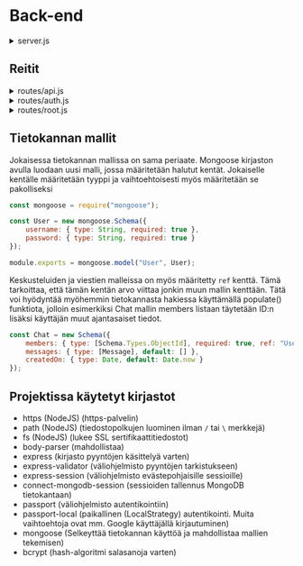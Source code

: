 # Back-end

<details><summary>server.js</summary><br>

Sisäänkirjautuessa käytettävä funktio (passport.authenticate()):<br>

<ol>

<li>User.findOne() etsii tietokannasta käyttäjän, jolla on sama käyttäjänimi kuin pyynnössä ja palauttaa käyttäjän callback funktioon.</li>

<li>Jos käyttäjää ei löydy, palautetaan virheviestinä väärä käyttäjänimi</li>

<li>Verrataan saadun käyttäjän salasanaa pyynnössä olevaan salasanaan bcrypt.compare() funktiolla</li>

<li>Jos salasana on oikein, niin käyttäjä kirjataan sisään. Muussa tapauksessa palautetaan virheviestinä väärä salasana</li>

</ol>

```javascript
new LocalStrategy((username, password, cb) => {
	// Looks for a user from the database and checks that the user gave the correct password
	User.findOne({ username }, (err, user) => {
		if (err) return cb(err);
		if (!user) {
			return cb(null, false, {
				message: "Incorrect username",
				status: 404
			});
		}

		bcrypt.compare(password, user.password, (err, result) => {
			if (err) return cb(err);
			if (!result) {
				return cb(null, false, {
					message: "Incorrect password",
					status: 403
				});
			}

			return cb(null, user);
		});
	});
});
```

<hr>

Valitaan evästeisiin tallennettavat tiedot (id ja käyttäjänimi):<br>

Tämä toimisi ihan hyvin pelkällä ID:lläkin, mutta tällä tavalla profiilin
pyynnöissä voidaan vastata evästeisiin tallennetuilla tiedoilla tietokannasta hakemisen sijaan

```javascript
passport.serializeUser((user, cb) => {
	process.nextTick(() => {
		return cb(null, {
			// Change MongoDB ObjectID to string
			id: user["_id"].toString(),
			username: user["username"]
		});
	});
});
```

Valitaan mitä halutaan kiinnittää req.user objektiin pyynnöissä:

Käytetään samoja arvoja, jotka on tallennettu evästeisiin serializeUser funktiossa.

```javascript
passport.deserializeUser((user, cb) => {
	process.nextTick(() => cb(null, user));
});
```

<hr>

Evästepohjaisten sessioiden konfiguraatio:<br>

<ul>
<li><i>secret:&nbsp;</i>määritetään jokin pitkä, turvallinen merkkisarja, jolla evästeet salataan. Tätä ei pitäisi olla julkisesti näkyvissä, mutta harjoitustyön ohjeessa oli sanottu, että "työn lähdekoodi ei voi olla miltään osin salaista".</li>

<li><i>store:&nbsp;</i>valitaan sessioiden tallennuspaikaksi MongoDB tietokanta</li>

<li><i>saveUninitialized:&nbsp;</i>ei tallenneta sessioita ellei käyttäjä kirjaudu sisään</li>

</ul>

```javascript
const store = new MongoDBStore({
	uri: mongoURI,
	collection: "sessions"
});

app.use(
	session({
		secret: "nmxLC3bG6rYPmR$B$CFDi!iR$qn34yonk7t5AHTx",
		resave: true,
		saveUninitialized: false,
		cookie: { secure: true },
		store: store
	})
);
```

<hr>

Kaikille reiteille yhteiset väliohjelmistot:

```javascript
app.use(passport.initialize());
app.use(passport.session());
app.use(bodyParser.urlencoded({ extended: true }));
app.use(bodyParser.json());
```

</details>

## Reitit

<details><summary>routes/api.js</summary><br>

GET /api/profile:<br>

Vastataan evästeisiin tallennetuilla tiedoilla (ID ja käyttäjänimi)

```javascript
router.get("/profile", async (req, res) => {
	if (!req.isAuthenticated()) return res.sendStatus(401);
	return res.json(req.user);
});
```

esimerkkivastaus:

```json
{
	"id": "62f5a935020cd6e520fa05b0",
	"username": "Nanjo"
}
```

<hr>

GET /api/users?searchWord:<br>

Ensin tarkistetaan, että pyynnöstä löytyy hakusana, jonka jälkeen
vastataan käyttäjälistalla, joka on suodatettu regex haulla hakusanaa hyödyntämällä. Tietokannan kysely suodattaa pois myös käyttäjän, joka teki pyynnön.

```javascript
router.get(
	"/users",
	body("searchWord").not().isEmpty().trim(),
	async (req, res) => {
		if (!req.isAuthenticated()) return res.sendStatus(401);

		const { searchWord } = req.query;
		User.find(
			{
				_id: { $ne: req.user.id },
				username: { $regex: `.*${searchWord}.*`, $options: "i" }
			},
			"_id username",
			(err, users) => {
				if (err) console.error(err);
				else res.json({ users });
			}
		);
	}
);
```

esimerkkivastaus (/api/users?searchWord=a):

```json
{
	"users": [
		{
			"_id": "62f5fe3c639809a9c218c902",
			"username": "Nanjo"
		}
	]
}
```

<hr>

GET /api/chats:<br>

Vastataan listalla niistä keskusteluista, joihin pyynnön tehnyt käyttäjä kuuluu. Listan keskustelut sisältävät myös niihin kuuluvat viestit.
Ennen vastausta täytetään kuitenkin kyselyyn keskusteluiden jäsenten ja viestien lähettäjien käyttäjänimet.

```javascript
router.get("/chats", async (req, res) => {
	if (!req.isAuthenticated()) return res.sendStatus(401);

	const chats = await Chat.find({ members: req.user.id })
		.populate({
			path: "members",
			select: "_id username"
		})
		.populate({
			path: "messages.sender",
			select: "_id username"
		});

	res.json({ chatList: chats });
});
```

esimerkkivastaus:

```json
{
	"chatList": [
		{
			"_id": "62f6028438de031ab7672658",
			"members": [
				{
					"_id": "62f5fe3c639809a9c218c902",
					"username": "Nanjo"
				},
				{
					"_id": "62f5fe59d6c33b919f729412",
					"username": "IamNanjo"
				}
			],
			"messages": [
				{
					"sender": {
						"_id": "62f5fe3c639809a9c218c902",
						"username": "Nanjo"
					},
					"content": "Testi",
					"_id": "62f6028738de031ab7672663",
					"createdOn": "2022-08-12T07:34:31.550Z"
				}
			],
			"createdOn": "2022-08-12T07:34:28.451Z",
			"__v": 0
		}
	]
}
```

<hr>

POST /api/chats:<br>

Varmistaa, että pyynnössä on käyttäjälista ja luo uuden keskustelun, jos kaikki käyttäjälistan käyttäjät ovat olemassa.

```javascript
router.post("/chats", body("userList").isArray(), async (req, res) => {
	if (!req.isAuthenticated()) return res.sendStatus(401);

	const errors = validationResult(req);
	if (!errors.isEmpty())
		return res.status(400).json({ errors: errors.array() });

	const { userList } = req.body;

	// Make sure all users exist
	for (let i = 0; i < userList.length; i++) {
		if (
			userList[i] == req.user.id ||
			(await User.findById(userList[i])) == null
		)
			return res.sendStatus(400);
	}

	// Save the new chat to the database
	new Chat({ members: [req.user.id, ...userList] }).save((err) => {
		if (err) {
			console.error(err);
			return res.sendStatus(500);
		} else res.sendStatus(201);
	});
});
```

<hr>

DELETE /api/chats:<br>

Varmistaa, että pyynnössä on keskustelun ID, ja poistaa käyttäjän keskustelusta tai poistaa keskustelun, jos se jäisi tyhjäksi.

```javascript
router.delete("/chats", body("id").not().isEmpty().trim(), async (req, res) => {
	if (!req.isAuthenticated()) return res.sendStatus(401);
	const errors = validationResult(req);
	if (!errors.isEmpty())
		return res.status(400).json({ errors: errors.array() });

	const { id } = req.body;

	const chat = await Chat.findById(id);

	// If the request user is not in the chat
	if (!chat.members.includes(req.user.id)) return res.sendStatus(403);

	// If chat would be left empty, delete it completely
	if (chat.members.length <= 1) {
		Chat.findByIdAndDelete(id, (err) => {
			if (err) console.error(err);
			else res.sendStatus(200);
		});
	} else {
		// Else just remove the user from the chat
		chat.members = chat.members.filter((member) => member != req.user.id);

		chat.save((err) => {
			if (err) res.sendStatus(500);
			else res.sendStatus(200);
		});
	}
});
```

<hr>

POST /api/messages:<br>

Varmistaa, että pyynnössä on vastaanottaja ja viestin sisältö. Lisää viestin keskusteluun, johon vastaanottaja osoittaa.

```javascript
router.post(
	"/messages",
	body("recipient").not().isEmpty().trim(),
	body("message").not().isEmpty().trim(),
	async (req, res) => {
		const errors = validationResult(req);
		if (!errors.isEmpty())
			return res.status(400).json({ errors: errors.array() });

		const { recipient, message } = req.body;

		// Make sure the chat exists
		let chat = await Chat.findById(recipient);
		if (chat == null) return res.sendStatus(404);

		// Save message to the database
		Chat.findByIdAndUpdate(
			recipient,
			{
				$push: {
					messages: {
						sender: req.user.id,
						content: message
					}
				}
			},
			(err) => {
				if (err) {
					console.error(err);
					res.sendStatus(500);
				} else res.sendStatus(201);
			}
		);
	}
);
```

</details>

<details><summary>routes/auth.js</summary><br>

GET /auth/register:<br>

Vastaa rekisteröintinäkymällä

```javascript
router.get("/register", (req, res) => {
	if (req.isAuthenticated()) return res.redirect("/messages");
	res.sendFile(path.join(__dirname, "..", "..", "dist", "index.html"));
});
```

<hr>

POST /auth/register:<br>

Varmistaa, että pyynnössä on käyttäjänimi ja salasana (vähimmäispituus 6 merkkiä). Luo käyttäjän tai vastaa virheviestillä, jos käyttäjänimi on jo käytössä. Bcrypt hash-algoritmia käytetään salasanoihin ennen tietokantaan tallentamista.

```javascript
router.post(
	"/register",
	// Validate request body
	body("username").not().isEmpty().trim(),
	body("password").isLength({ min: 6 }).trim(),
	async (req, res, next) => {
		// Handle any errors in request
		const errors = validationResult(req);
		if (!errors.isEmpty())
			return res.status(400).json({ errors: errors.array() });

		let { username, password } = req.body;

		// Null or object
		const usernameTaken = await User.findOne({ username });

		if (usernameTaken) {
			return res.status(409).json({ message: "Username already taken" });
		}

		// Create account, save it to the database and then log the user in
		bcrypt
			.hash(password, 10)
			.then(async (hashedPassword) => {
				const user = new User({
					username,
					password: hashedPassword
				});

				await user.save();

				req.login(user, (err) => {
					if (err) {
						console.error(err);
						return next(err);
					} else return res.redirect("/profile");
				});
			})
			.catch((err) => {
				console.error(err);
				if (!res.headersSent) res.sendStatus(500);
			});
	}
);
```

<hr>

GET /auth/login:<br>

Vastaa kirjautumisnäkymällä

```javascript
router.get("/login", (req, res, next) => {
	if (req.isAuthenticated()) return res.redirect("/messages");
	return res.sendFile(path.join(__dirname, "..", "..", "dist", "index.html"));
});
```

<hr>

POST /auth/login:<br>

Tarkistaa käyttäjän salasanan ja kirjaa käyttäjän sisään, jos se on oikein.

```javascript
router.post("/login", (req, res, next) => {
	passport.authenticate(
		"local",
		{ failWithError: true },
		(err, user, info) => {
			if (err) return next(err);
			if (!user)
				return res.status(info.status).json({ message: info.message });

			req.login(user, (err) => {
				if (err) console.error(err);
				return res.redirect("/messages");
			});
		}
	)(req, res, next);
});
```

<hr>

/auth/logout:<br>

Kirjaa käyttäjän ulos. Tätä reittiä varten kelpaa mikä tahansa pyynnön metodi (GET, POST, PUT, DELETE yms.)

```javascript
router.all("/logout", (req, res) => {
	if (!req.isAuthenticated()) return res.redirect("/auth/login");

	req.logout((err) => {
		if (err) console.error(err);
		res.redirect("/auth/login");
	});
});
```

</details>

<details><summary>routes/root.js</summary><br>

GET /:<br>

Uudelleenohjaa käyttäjän joko kirjautumisnäkymään tai viestinäkymään riippuen siitä, onko käyttäjä kirjautunut sisään.

```javascript
router.get("/", async (req, res) => {
	if (!req.isAuthenticated()) res.redirect("/auth/login");
	else res.redirect("/messages");
});
```

<hr>

GET /profile:<br>

Vastaa profiilinäkymällä

```javascript
router.get("/profile", async (req, res) => {
	if (!req.isAuthenticated()) return res.redirect("/auth/login");

	res.sendFile(path.join(__dirname, "..", "..", "dist", "index.html"));
});
```

<hr>

GET /messages:<br>

Vastaa viestinäkymällä

```javascript
router.get("/messages", async (req, res) => {
	if (!req.isAuthenticated()) return res.redirect("/auth/login");

	res.sendFile(path.join(__dirname, "..", "..", "dist", "index.html"));
});
```

<hr>

PUT /profile:<br>

Muokkaa pyynnön tehneen käyttäjän käyttäjänimen ja/tai vaihtaa salasanan.

```javascript
router.put(
	"/profile",
	body("username").not().isEmpty().trim(),
	body("currentPassword").isString(),
	body("newPassword").isString(),
	async (req, res) => {
		if (!req.isAuthenticated()) return res.sendStatus(401);

		const errors = validationResult(req);
		if (!errors.isEmpty())
			return res.status(400).json({ errors: errors.array() });

		let { username, currentPassword, newPassword } = req.body;

		// Null or object
		const usernameTaken = await User.findOne({ username });

		// If username is taken by someone other than the user requesting the update
		if (usernameTaken && usernameTaken._id != req.user.id) {
			return res.status(409).json({ message: "Username already taken" });
		}

		// Get user from the database and update username and password
		User.findById(req.user.id, async (err, user) => {
			if (err) {
				console.error(err);
				return res.sendStatus(500);
			}

			user.username = username;

			// Update password
			if (currentPassword && newPassword) {
				const match = await bcrypt.compare(
					currentPassword,
					user.password
				);

				if (match) {
					user.password = await bcrypt.hash(newPassword, 10);
				} else {
					return res
						.status(403)
						.json({ message: "Incorrect password" });
				}
			}

			await user.save();

			// Login with the updated user
			req.login(user, (err) => {
				if (err) console.error(err);
				res.sendStatus(200);
			});
		});
	}
);
```

<hr>

DELETE /profile:<br>

Poistaa pyynnön tehneen käyttäjän ja kirjautuu ulos

```javascript
router.delete("/profile", async (req, res) => {
	if (!req.isAuthenticated()) return res.sendStatus(401);

	Chat.find({ members: req.user.id }, async (err, chats) => {
		if (err) {
			console.error(err);
			return res.sendStatus(500);
		}

		// Remove user from chats
		if (chats.length) {
			for (let i = 0; i < chats.length; i++) {
				let chat = chats[i];
				if (chat.members.length > 1) {
					console.log("Removing user from chat");
					await Chat.findByIdAndUpdate(chat._id, {
						$pull: { members: req.user.id }
					});
				} else {
					console.log("Deleting chat");
					await Chat.findByIdAndDelete(chat._id);
				}
			}
		}

		const success = await User.findByIdAndDelete(req.user.id);

		if (success) {
			req.logout((err) => {
				if (err) return res.sendStatus(500);
				res.sendStatus(200);
			});
		} else res.sendStatus(500);
	});
});
```

</details>

## Tietokannan mallit

Jokaisessa tietokannan mallissa on sama periaate. Mongoose kirjaston avulla luodaan uusi malli, jossa määritetään halutut kentät. Jokaiselle kentälle määritetään tyyppi ja vaihtoehtoisesti myös määritetään se pakolliseksi

```javascript
const mongoose = require("mongoose");

const User = new mongoose.Schema({
	username: { type: String, required: true },
	password: { type: String, required: true }
});

module.exports = mongoose.model("User", User);
```

Keskusteluiden ja viestien malleissa on myös määritetty `ref` kenttä.
Tämä tarkoittaa, että tämän kentän arvo viittaa jonkin muun mallin kenttään.
Tätä voi hyödyntää myöhemmin tietokannasta hakiessa käyttämällä populate() funktiota,
jolloin esimerkiksi Chat mallin members listaan täytetään ID:n lisäksi käyttäjän muut ajantasaiset tiedot.

```javascript
const Chat = new Schema({
	members: { type: [Schema.Types.ObjectId], required: true, ref: "User" },
	messages: { type: [Message], default: [] },
	createdOn: { type: Date, default: Date.now }
});
```

## Projektissa käytetyt kirjastot

-   https (NodeJS) (https-palvelin)
-   path (NodeJS) (tiedostopolkujen luominen ilman `/` tai `\` merkkejä)
-   fs (NodeJS) (lukee SSL sertifikaattitiedostot)
-   body-parser (mahdollistaa)
-   express (kirjasto pyyntöjen käsittelyä varten)
-   express-validator (väliohjelmisto pyyntöjen tarkistukseen)
-   express-session (väliohjelmisto evästepohjaisille sessioille)
-   connect-mongodb-session (sessioiden tallennus MongoDB tietokantaan)
-   passport (väliohjelmisto autentikointiin)
-   passport-local (paikallinen (LocalStrategy) autentikointi. Muita vaihtoehtoja ovat mm. Google käyttäjällä kirjautuminen)
-   mongoose (Selkeyttää tietokannan käyttöä ja mahdollistaa mallien tekemisen)
-   bcrypt (hash-algoritmi salasanoja varten)
